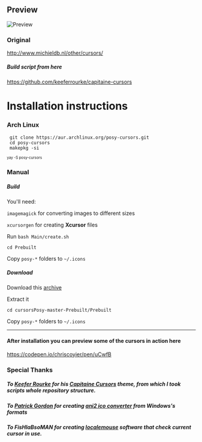 ## Preview

![Preview](https://cloud.auteiy.me/apps/files_sharing/publicpreview/8847tq24LDfJdzB?x=1920&y=449&a=true&file=posyCursorsPREVIEW.png&scalingup=0)


### Original
http://www.michieldb.nl/other/cursors/

##### Build script from here
https://github.com/keeferrourke/capitaine-cursors


# Installation instructions 
### Arch Linux
```
 git clone https://aur.archlinux.org/posy-cursors.git
 cd posy-cursors
 makepkg -si
```
<sub><sup>yay -S posy-cursors</sup></sub>

### Manual

##### Build 

You'll need:

`imagemagick` for converting images to different sizes

`xcursorgen` for creating **Xcursor** files 


Run `bash Main/create.sh`

`cd Prebuilt`

Copy `posy-*` folders to `~/.icons`

##### Download

Download this [archive](https://git.auteiy.me/dmitry/cursorsPosy/-/archive/master/cursorsPosy-master.tar.gz?path=Prebuilt)

Extract it

`cd cursorsPosy-master-Prebuilt/Prebuilt`

Copy `posy-*` folders to `~/.icons`






---

#### After installation you can preview some of the cursors in action here
https://codepen.io/chriscoyier/pen/uCwfB

### Special Thanks

##### To [Keefer Rourke](https://github.com/keeferrourke) for his [Capitaine Cursors](https://github.com/keeferrourke/capitaine-cursors) theme, from which I took scripts whole repository structure.

##### To [Patrick Gordon](https://github.com/paddygord) for creating [ani2 ico converter](https://github.com/paddygord/cursor-converter/) from Windows's formats 

##### To FisHlaBsoMAN for creating [localemouse](https://bitbucket.org/group-of-coders/localemouse/src/master/) software that check current cursor in use. 
